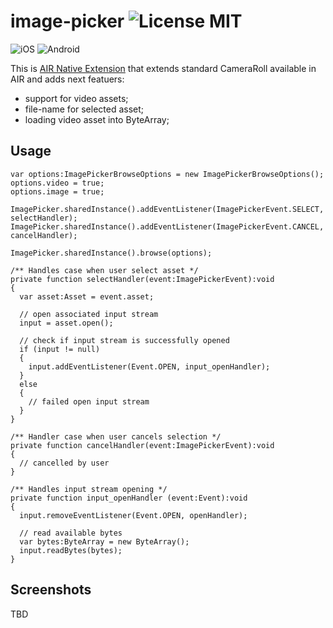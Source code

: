 image-picker ![License MIT](http://img.shields.io/badge/license-MIT-lightgray.svg)
===

![iOS](http://img.shields.io/badge/platform-ios-blue.svg) ![Android](http://img.shields.io/badge/platform-android-green.svg)

This is [AIR Native Extension](http://www.adobe.com/devnet/air/native-extensions-for-air.html) that extends standard CameraRoll available in AIR and adds next featuers:
 * support for video assets;
 * file-name for selected asset;
 * loading video asset into ByteArray;

## Usage

```as3
var options:ImagePickerBrowseOptions = new ImagePickerBrowseOptions();
options.video = true;
options.image = true;

ImagePicker.sharedInstance().addEventListener(ImagePickerEvent.SELECT, selectHandler);
ImagePicker.sharedInstance().addEventListener(ImagePickerEvent.CANCEL, cancelHandler);

ImagePicker.sharedInstance().browse(options);

/** Handles case when user select asset */
private function selectHandler(event:ImagePickerEvent):void
{
  var asset:Asset = event.asset;
  
  // open associated input stream
  input = asset.open();
  
  // check if input stream is successfully opened
  if (input != null)
  {
    input.addEventListener(Event.OPEN, input_openHandler);
  }
  else
  {
    // failed open input stream
  }
}

/** Handler case when user cancels selection */
private function cancelHandler(event:ImagePickerEvent):void
{
  // cancelled by user
}

/** Handles input stream opening */
private function input_openHandler (event:Event):void
{
  input.removeEventListener(Event.OPEN, openHandler);
  
  // read available bytes
  var bytes:ByteArray = new ByteArray();
  input.readBytes(bytes);
}

```

## Screenshots
TBD

